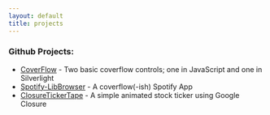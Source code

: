 ```yaml
---
layout: default
title: projects
---
```

### Github Projects:
* [CoverFlow](http://ianreah.github.com/CoverFlow/) - Two basic coverflow controls; one in JavaScript and one in Silverlight
* [Spotify-LibBrowser](http://ianreah.github.com/Spotify-LibBrowser/) - A coverflow(-ish) Spotify App
* [ClosureTickerTape](http://ianreah.github.com/ClosureTickerTape/) - A simple animated stock ticker using Google Closure
